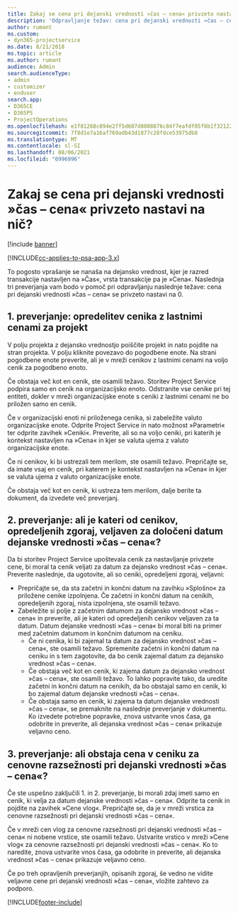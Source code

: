 ```yaml
---
title: Zakaj se cena pri dejanski vrednosti »čas – cena« privzeto nastavi na nič?
description: 'Odpravljanje težav: cena pri dejanski vrednosti »čas – cena« se privzeto nastavi na 0.'
author: rumant
ms.custom:
- dyn365-projectservice
ms.date: 8/21/2018
ms.topic: article
ms.author: rumant
audience: Admin
search.audienceType:
- admin
- customizer
- enduser
search.app:
- D365CE
- D365PS
- ProjectOperations
ms.openlocfilehash: e1f81268c894e2ff5d607d8008876c84f7eafdf05f8b1f3212263a5dfa89b69d
ms.sourcegitcommit: 7f8d1e7a16af769adb43d1877c28fdce53975db8
ms.translationtype: MT
ms.contentlocale: sl-SI
ms.lasthandoff: 08/06/2021
ms.locfileid: "6996996"
---
```

# <a name="why-is-the-price-defaulting-to-zero-on-time-cost-actuals"></a>Zakaj se cena pri dejanski vrednosti »čas – cena« privzeto nastavi na nič?

[!include [banner](../includes/psa-now-project-operations.md)]

[!INCLUDE[cc-applies-to-psa-app-3.x](../includes/cc-applies-to-psa-app-3x.md)]

To pogosto vprašanje se nanaša na dejansko vrednost, kjer je razred transakcije nastavljen na »Čas«, vrsta transakcije pa je »Cena«. Naslednja tri preverjanja vam bodo v pomoč pri odpravljanju naslednje težave: cena pri dejanski vrednosti »čas – cena« se privzeto nastavi na 0.
 
## <a name="check-1-identify-the-cost-price-list-for-the-project"></a>1. preverjanje: opredelitev cenika z lastnimi cenami za projekt

V polju projekta z dejansko vrednostjo poiščite projekt in nato pojdite na stran projekta. V polju kliknite povezavo do pogodbene enote. Na strani pogodbene enote preverite, ali je v mreži cenikov z lastnimi cenami na voljo cenik za pogodbeno enoto.

Če obstaja več kot en cenik, ste osamili težavo. Storitev Project Service podpira samo en cenik na organizacijsko enoto. Odstranite vse cenike pri tej entiteti, dokler v mreži organizacijske enote s ceniki z lastnimi cenami ne bo priložen samo en cenik.

Če v organizacijski enoti ni priloženega cenika, si zabeležite valuto organizacijske enote. Odprite Project Service in nato možnost »Parametri« ter odprite zavihek »Ceniki«. Preverite, ali so na voljo ceniki, pri katerih je kontekst nastavljen na »Cena« in kjer se valuta ujema z valuto organizacijske enote.
 
Če ni cenikov, ki bi ustrezali tem merilom, ste osamili težavo. Prepričajte se, da imate vsaj en cenik, pri katerem je kontekst nastavljen na »Cena« in kjer se valuta ujema z valuto organizacijske enote.

Če obstaja več kot en cenik, ki ustreza tem merilom, dalje berite ta dokument, da izvedete več preverjanj.

## <a name="check-2-are-any-of-the-price-lists-identified-above-valid-for-the-specific-date-of-the-time-cost-actual"></a>2. preverjanje: ali je kateri od cenikov, opredeljenih zgoraj, veljaven za določeni datum dejanske vrednosti »čas – cena«?

Da bi storitev Project Service upoštevala cenik za nastavljanje privzete cene, bi moral ta cenik veljati za datum za dejansko vrednost »čas – cena«. Preverite naslednje, da ugotovite, ali so ceniki, opredeljeni zgoraj, veljavni:

- Prepričajte se, da sta začetni in končni datum na zavihku »Splošno« za priložene cenike izpolnjena. Če začetni in končni datum na cenikih, opredeljenih zgoraj, nista izpolnjena, ste osamili težavo. 
- Zabeležite si polje z začetnim datumom za dejansko vrednost »čas – cena« in preverite, ali je kateri od opredeljenih cenikov veljaven za ta datum. Datum dejanske vrednosti »čas – cena« bi moral biti na primer med začetnim datumom in končnim datumom na ceniku. 
    - Če ni cenika, ki bi zajemal ta datum za dejansko vrednost »čas – cena«, ste osamili težavo. Spremenite začetni in končni datum na ceniku in s tem zagotovite, da bo cenik zajemal datum za dejansko vrednost »čas – cena«. 
    - Če obstaja več kot en cenik, ki zajema datum za dejansko vrednost »čas – cena«, ste osamili težavo. To lahko popravite tako, da uredite začetni in končni datum na cenikih, da bo obstajal samo en cenik, ki bo zajemal datum dejanske vrednosti »čas – cena«. 
    - Če obstaja samo en cenik, ki zajema ta datum dejanske vrednosti »čas – cena«, se premaknite na naslednje preverjanje v dokumentu.
Ko izvedete potrebne popravke, znova ustvarite vnos časa, ga odobrite in preverite, ali dejanska vrednost »čas – cena« prikazuje veljavno ceno.

## <a name="check-3-is-there-a-price-in-the-price-list-for-the-pricing-dimensions-on-the-time-cost-actual"></a>3. preverjanje: ali obstaja cena v ceniku za cenovne razsežnosti pri dejanski vrednosti »čas – cena«?

Če ste uspešno zaključili 1. in 2. preverjanje, bi morali zdaj imeti samo en cenik, ki velja za datum dejanske vrednosti »čas – cena«. Odprite ta cenik in pojdite na zavihek »Cene vlog«. Prepričajte se, da je v mreži vrstica za cenovne razsežnosti pri dejanski vrednosti »čas – cena«.

Če v mreži cen vlog za cenovne razsežnosti pri dejanski vrednosti »čas – cena« ni nobene vrstice, ste osamili težavo. Ustvarite vrstico v mreži »Cene vlog« za cenovne razsežnosti pri dejanski vrednosti »čas – cena«. Ko to naredite, znova ustvarite vnos časa, ga odobrite in preverite, ali dejanska vrednost »čas – cena« prikazuje veljavno ceno.
 
Če po treh opravljenih preverjanjih, opisanih zgoraj, še vedno ne vidite veljavne cene pri dejanski vrednosti »čas – cena«, vložite zahtevo za podporo.





[!INCLUDE[footer-include](../includes/footer-banner.md)]